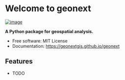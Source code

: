 # Welcome to geonext


[![image](https://img.shields.io/pypi/v/geonext.svg)](https://pypi.python.org/pypi/geonext)


**A Python package for geospatial analysis.**


-   Free software: MIT License
-   Documentation: <https://geonextgis.github.io/geonext>
    

## Features

-   TODO
